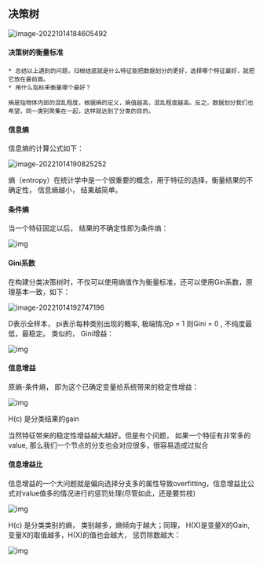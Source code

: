 ## 决策树

![image-20221014184605492](C:\Users\金鑫\AppData\Roaming\Typora\typora-user-images\image-20221014184605492.png)

#### 决策树的衡量标准

```
* 总结以上遇到的问题，归根结底就是什么特征能把数据划分的更好，选择哪个特征最好，就把它放在最前面。
* 用什么指标来衡量哪个最好？

熵是指物体内部的混乱程度，根据熵的定义，熵值越高，混乱程度越高。反之，数据划分我们也希望，同一类别聚集在一起，这样就达到了分类的目的。
```

#### 信息熵

信息熵的计算公式如下：

![image-20221014190825252](C:\Users\金鑫\AppData\Roaming\Typora\typora-user-images\image-20221014190825252.png)

熵（entropy）在统计学中是一个很重要的概念，用于特征的选择，衡量结果的不确定性， 信息熵越小， 结果越简单。

#### 条件熵
当一个特征固定以后， 结果的不确定性即为条件熵：

![img](https://upload-images.jianshu.io/upload_images/5223866-74b9fe2f226fb9db.png?imageMogr2/auto-orient/strip|imageView2/2/w/705/format/webp)

#### Gini系数

在构建分类决策树时，不仅可以使用熵值作为衡量标准，还可以使用Gin系数，原理基本一致，如下：

![image-20221014192747196](C:\Users\金鑫\AppData\Roaming\Typora\typora-user-images\image-20221014192747196.png)

D表示全样本， pi表示每种类别出现的概率, 极端情况p = 1 则Gini = 0 , 不纯度最低，最稳定。
类似的， Gini增益：

![img](https://upload-images.jianshu.io/upload_images/5223866-996e5ffe01cf29e1.png?imageMogr2/auto-orient/strip|imageView2/2/w/332/format/webp)

#### 信息增益
原熵-条件熵， 即为这个已确定变量给系统带来的稳定性增益：

![img](https://upload-images.jianshu.io/upload_images/5223866-344dbbe8235afdbb.png?imageMogr2/auto-orient/strip|imageView2/2/w/534/format/webp)

H(c) 是分类结果的gain

当然特征带来的稳定性增益越大越好。但是有个问题， 如果一个特征有非常多的value, 那么我们一个节点的分支也会对应很多，很容易造成过拟合

#### 信息增益比
 信息增益的一个大问题就是偏向选择分支多的属性导致overfitting，信息增益比公式对value值多的情况进行的惩罚处理(尽管如此，还是要剪枝)

![img](https://upload-images.jianshu.io/upload_images/5223866-6b74490e32d21640.png?imageMogr2/auto-orient/strip|imageView2/2/w/255/format/webp)

H(c) 是分类类别的熵， 类别越多，熵倾向于越大；同理， H(X)是变量X的Gain, 变量X的取值越多，H(X)的值也会越大， 惩罚除数越大：

![img](https://upload-images.jianshu.io/upload_images/5223866-4b90686e3e8e9c43.png?imageMogr2/auto-orient/strip|imageView2/2/w/289/format/webp)